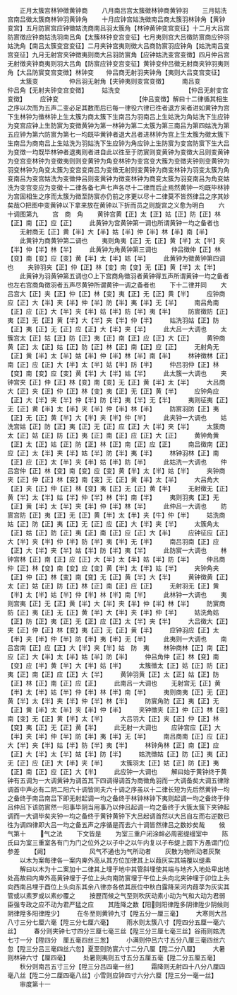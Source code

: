 <!-- { "loadSidebar": true } -->
　　正月太簇宫林钟徴黄钟商
　　八月南吕宫太簇徴林钟商黄钟羽
　　三月姑洗宫南吕徴太簇商林钟羽黄钟角
　　十月应钟宫姑洗徴南吕商太簇羽林钟角【黄钟变宫】五月防賔宫应钟徴姑洗商南吕羽太簇角【林钟黄钟变宫变征】十二月大吕宫防賔徴应钟商姑洗羽南吕角【太簇林钟变宫变征】七月夷则宫大吕徴防賔商应钟羽姑洗角【南吕太簇变宫变征】二月夹钟宫夷则徴大吕商防賔羽应钟角【姑洗南吕变宫变征】九月无射宫夹钟徴夷则商大吕羽防賔角【应钟姑洗变宫变徴】四月仲吕宫无射徴夹钟商夷则羽大吕角【防賔应钟变宫变征】黄钟变仲吕徴无射商夹钟羽夷则角【大吕防賔变宫变徴】林钟变　　仲吕商无射羽夹钟角【夷则大吕变宫变征】
　　太簇变　　　　　仲吕羽无射角【夹钟夷则变宫变徴】
　　南吕变　　　　　　　　仲吕角【无射夹钟变宫变徴】
　　姑洗变　　　　　　　　　　　【仲吕无射变宫变徴】
　　应钟变　　　　　　　　　　　　　【仲吕变徴】解曰十二律循其相生之序以次而为五声二变必足其数而后已每一律役六律已徃者退方来者进如黄钟为宫下生林钟为徴林钟上生太簇为商太簇下生南吕为羽南吕上生姑洗为角姑洗下生应钟为变宫应钟上生防賔为变徴黄钟为第一林钟为第二太簇为第三南吕为第四姑洗为第五应钟为第六防賔为第七一均既毕黄钟者退大吕者进林钟为宫上生太簇为徴太簇下生南吕为商南吕上生姑洗为羽姑洗下生应钟为角应钟上生防賔为变宫防賔下生大吕为变徴一均既毕林钟者退夷则者进自此以徃至于防賔则变黄钟为变徴大吕则变黄钟为变宫变林钟为变徴夷则则变黄钟为角变林钟为变宫变大簇为变徴夹钟则变黄钟为羽变林钟为角变太簇为变宫变南吕为变徴无射则变黄钟为商变林钟为羽变太簇为角变南吕为变宫姑洗为变徴仲吕则变黄钟为徴变林钟为商变太簇为羽变南吕为角变姑洗为变宫变应为变徴十二律各备七声七声各尽十二律而后止焉然黄钟一均既毕林钟为宫固相生之序而太簇为徴至防賔亦仍前之序更以尽十二律莫不皆然律吕之序其妙矣哉○把图中变黄钟以下拿来放在黄钟以下折而员之则旋宫之义愈为明白
　　六十调图第九
　　宫　商　角
　　黄钟宫黄【正】太【正】姑【正】防【正】林【正】南【正】应【正】
　　此黄钟为宫黄钟第一调也所谓黄钟一均之备者也
　　无射商无【正】黄【半】大【半】姑【半】仲【半】林【半】南【半】
　　此黄钟为商黄钟第二调也
　　夷则角夷【正】无【正】黄【半】太【半】夹【半】仲【半】林【半】
　　此黄钟为角黄钟第三调也
　　仲吕徴仲【正】林【变】南【变】应【变】黄【半】太【半】姑【半】
　　此黄钟为徴黄钟第四调也
　　夹钟羽夹【正】仲【正】林【变】南【变】无【正】黄【半】太【半】
　　此黄钟为羽黄钟第五调也○上下宫商角徴羽者黄钟得五声所谓黄钟一均之备者也左右宫商角徴羽者五声尽黄钟所谓黄钟一调之备者也
　　下十二律并同
　　大吕宫大【正】夹【正】仲【正】林【变】夷【正】无【正】黄【半】
　　应钟商应【正】大【半】夹【半】仲【半】防【半】夷【半】无【半】
　　南吕角南【正】应【正】大【半】夹【半】姑【半】防【半】夷【半】
　　防賔徴防【正】夷【正】无【正】黄【半】大【半】夹【半】仲【半】
　　姑洗羽姑【正】防【正】夷【正】无【正】应【正】大【半】夹【半】
　　此大吕一大调也
　　太簇宫太【正】姑【正】防【正】夷【正】南【正】应【正】大【正】
　　黄钟商黄【正】太【正】姑【正】防【正】林【正】南【正】应【正】
　　无射角无【正】黄【半】太【半】姑【半】仲【半】林【半】南【半】
　　林钟徴林【正】南【正】应【正】大【半】太【半】姑【半】防【半】
　　仲吕羽仲【正】林【变】南【变】应【变】黄【半】大【半】姑【半】
　　此太簇一大调也
　　夹钟宫夹【正】仲【正】林【变】南【变】无【正】黄【半】太【半】
　　大吕商大【正】夹【正】仲【正】林【变】夷【正】无【正】黄【半】
　　应钟角应【正】大【半】夹【半】仲【半】防【半】夷【半】无【半】
　　夷则征夷【正】无【正】黄【半】太【半】夹【半】仲【半】林【半】
　　防賔羽防【正】夷【正】无【正】黄【半】大【半】夹【半】仲【半】
　　此夹钟一大调也
　　姑洗宫姑【正】防【正】夷【正】无【正】应【正】大【半】夹【半】
　　太簇商太【正】姑【正】防【正】夷【正】南【正】应【正】大【正】
　　黄钟角黄【正】太【正】姑【正】防【正】林【正】南【正】应【正】
　　南吕徴南【正】应【正】太【半】夹【半】姑【半】防【半】夷【半】
　　林钟羽林【正】南【正】应【正】太【半】夹【半】姑【半】防【半】
　　此姑洗一大调也
　　仲吕宫仲【正】林【变】南【变】应【变】黄【半】太【半】姑【半】
　　夹钟商夹【正】仲【正】林【变】南【变】无【正】黄【半】太【半】
　　大吕角大【正】夹【正】仲【正】林【变】夷【正】无【正】黄【半】
　　无射徴无【正】黄【半】太【半】姑【半】仲【半】林【半】南【半】
　　夷则羽夷【正】无【正】黄【半】太【半】夹【半】仲【半】林【半】
　　此仲吕一大调也
　　防賔宫防【正】夷【正】无【正】黄【半】太【半】夹【牛】仲【半】
　　姑洗商姑【正】防【正】夷【正】无【正】应【正】大【半】夹【半】
　　太簇角太【正】姑【正】防【正】夷【正】南【正】应【正】大【半】
　　应钟征应【正】大【半】夹【半】仲【半】防【半】夷【半】无【半】
　　南吕羽南【正】应【正】大【半】夹【半】姑【半】防【半】夷【半】
　　此防賔一大调也
　　林钟宫林【正】南【正】应【正】大【半】太【半】姑【半】防【半】
　　仲吕商仲【正】林【变】南【变】应【变】黄【半】太【半】姑【半】
　　夹钟角夹【正】仲【正】林【变】南【变】无【正】黄【半】大【半】
　　黄钟徴黄【正】太【正】姑【正】防【正】林【正】南【正】应【正】
　　无射羽无【正】黄【半】太【半】姑【半】仲【半】林【半】南【半】
　　此林钟一大调也
　　夷则宫夷【正】无【正】黄【半】大【半】夹【半】仲【半】林【半】
　　防賔商防【正】夷【正】无【正】黄【半】大【半】夹【半】仲【半】
　　姑洗角姑【正】防【正】夷【正】无【正】应【正】太【半】夹【半】
　　大吕徴大【正】夹【正】仲【正】林【变】夷【正】无【正】黄【半】
　　应钟羽应【正】太【半】夹【半】仲【半】防【半】夷【半】无【半】
　　此夷则一大调也
　　南吕宫南【正】应【正】大【半】夹【半】姑　防　夷
　　林钟商林【正】南【正】应【正】大【半】太【半】姑【半】防【半】
　　仲吕角仲【正】林【变】南【变】应【半】黄【半】大【半】姑【半】
　　太簇徴太【正】姑【正】防【正】夷【正】南【正】应【正】大【半】
　　黄钟羽黄【正】太【正】姑【正】防【正】林【正】南【正】应【正】
　　此南吕一大调也
　　无射宫无【正】黄【半】太【半】姑【半】仲【半】林【半】南【半】
　　夷则商夷【正】无【正】黄【半】太【半】夹【半】仲【半】林【半】
　　防賔角防【正】夷【正】无【正】黄【半】太【半】夹【半】仲【半】
　　夹钟徴夹【正】仲【正】林【变】南【变】无【正】黄【半】太【半】
　　大吕羽大【正】夹【正】仲【正】林【变】夷【正】无【正】黄【半】
　　此无射一大调也
　　应钟宫应【正】大【半】夹【半】仲【半】防【半】夷【半】无【半】
　　南吕商南【正】应【正】大【半】夹【半】姑【半】防【半】夷【半】
　　林钟角林【正】南【正】应【正】大【半】太【半】姑【半】防【半】
　　姑洗徴姑【正】防【正】夷【正】无【正】应【正】大【半】夹【半】
　　太簇羽太【正】姑【正】防【正】夷【正】南【正】应【正】大【半】
　　此应钟一大调也
　　解曰始于黄钟终于黄钟有五调为一大调黄钟为调首其下四调得调首为商徴角羽而一大调备矣大调五律除调首中声必有二阴二阳六十调皆同夫六十调之序虽以十二律长短为先后然黄钟一均之备终于南吕南吕下即无射起调一均之备终于林钟林钟下夷则起调一均之备终于仲吕仲吕下该防賔然一阳事毕阴当用事乃以仲吕起调一均之备终于大簇太簇下夹钟起调而一大调毕矣夹钟一均之备终于黄钟黄钟下大吕起调首然以大吕自左而右逆数已徃为调四律即大吕一均之备五声之序循是而去六十调皆然律吕之数妙矣哉
　　候气第十
　　气之法
　　下文皆是
　　为室三重户闭涂衅必周密缇缦室中
　　陈氏曰为室三重室各有门为门之位外之以子中之以午内复以子布缇上圆下方愚谓门位参差
　　【阙】　　　　　　　风气不通也为气所动者
　　灰散为物所动者灰聚
　　以木为案每律各一案内庳外高从其方位加律其上以葭灰实其端覆以缇素
　　解曰以木为十二案加十二律其上埋于地中其管斜埋使其端与地齐入地处卑出地处高故曰内庳外高黄钟埋于子位上头向南防賔埋于午位上头向北夹钟埋于卯位上头向西南吕埋于酉位上头向东其余八律亦各依其辰位中秋白露降采河内葭莩为灰实其管或以素罗或以素纱覆之
　　按歴而候之气至则吹灰动素小动为气和大动为君弱臣强专政之应不动为君严猛之应
　　其陞降之数【阳则阳律陞多阴律陞少阴候则阴律陞多阳律陞少】
　　在冬至则黄钟九寸【陞五分一厘三毫】
　　大寒则大吕八寸三分七厘六毫【陞三分七厘六毫】
　　雨水则太簇八寸【陞四分五厘一毫六丝】
　　春分则夹钟七寸四分三厘七毫三丝【陞三分三厘七毫三丝】谷雨则姑洗七寸一分【陞四分　厘五毫四丝三怱】
　　小满则仲吕六寸五分八厘三毫四丝六忽【陞三分吕三毫四丝六忽】夏至则防賔六寸二分八厘【陞二分八厘】
　　大暑则林钟六寸【厘四毫】
　　处暑则夷则五寸五分五厘五毫【陞二分五厘五毫】
　　秋分则南吕五寸三分【陞三分吕四毫一丝】
　　霜降则无射四十八分八厘四毫八丝【陞二分二厘四毫八丝】小雪则应钟四寸六分六厘【陞三分一毫一丝】
　　审度第十一
